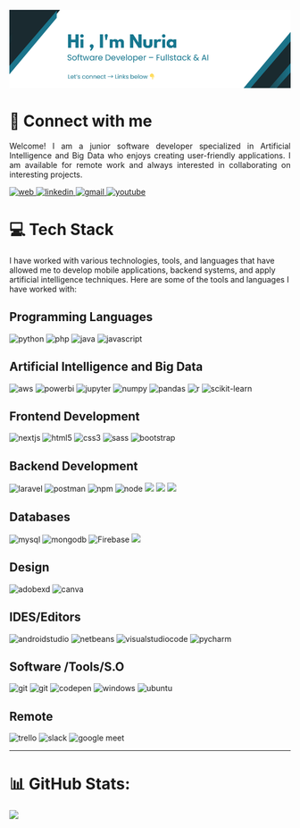 ![Banner](media/banner.png)

<h1 align="left">🤝 Connect with me</h1>

<p align="left"> 

<p style="text-align:justify;">Welcome! I am a junior software developer specialized in Artificial Intelligence and Big Data who enjoys creating user-friendly applications. 
I am available for remote work and always interested in collaborating on interesting projects.</p>

<a href="https://nuriavazquez.dev/" target="_blank">
<img src="https://img.shields.io/badge/Website-4285F4.svg?style=for-the-badge&logo=Google-Chrome&logoColor=white" alt="web"/> 
</a>


<a href="https://linkedin.com/in/nuria-vazquez" target="_blank">
<img src="https://img.shields.io/badge/linkedin-%230077B5.svg?style=for-the-badge&logo=linkedin&logoColor=white" alt="linkedin"/> 
</a>

<a href="mailto:nuriadevs@gmail.com" target="_blank">
<img src="https://img.shields.io/badge/Gmail-D14836?style=for-the-badge&logo=gmail&logoColor=white" alt="gmail"/> 
</a>

<a href="https://www.youtube.com/@nuriavazquezdev" target="_blank">
<img src="https://img.shields.io/badge/YouTube-red?style=for-the-badge&logo=youtube&logoColor=white" alt="youtube"/> 
</a>



<h1 align="left">💻 Tech Stack
</h1>

<p>  I have worked with various technologies, tools, and languages that have allowed me to develop mobile applications, backend systems, and apply artificial intelligence techniques. Here are some of the tools and languages I have worked with:</p>

<h2 align="left"> Programming Languages</h2>

<p align="left"> 

<img src="https://img.shields.io/badge/python-%2314354C.svg?style=for-the-badge&logo=python&logoColor=white" alt="python"/>

<img src="https://img.shields.io/badge/php-%23777BB4.svg?style=for-the-badge&logo=php&logoColor=white" alt="php"/> 

<img src="https://img.shields.io/badge/Java-FF2D00?style=for-the-badge&logo=openjdk&logoColor=white" alt="java"/> 

<img src="https://img.shields.io/badge/javascript-%23323330.svg?style=for-the-badge&logo=javascript&logoColor=%23F7DF1E" alt="javascript"/> 

</p>

<h2 align="left">Artificial Intelligence and Big Data</h2>

<p align="left"> 

<img src="https://img.shields.io/badge/AWS-%23FF9900.svg?style=for-the-badge&logo=amazon-aws&logoColor=white" alt="aws"/> 

<img src="https://img.shields.io/badge/power_bi-F2C811?style=for-the-badge&logo=powerbi&logoColor=black" alt="powerbi"/> 

<img src="https://img.shields.io/badge/Jupyter-FFA500?style=for-the-badge&labelColor=FFFFFF&logo=jupyter" alt="jupyter"/> 

<img src="https://img.shields.io/badge/-NumPy-013243?style=flat&logo=numpy&logoColor=white" alt="numpy"/> 

<img src="https://img.shields.io/badge/pandas-%23150458.svg?style=for-the-badge&logo=pandas&logoColor=white" alt="pandas"/> 

<img src="https://img.shields.io/badge/r-%23276DC3.svg?style=for-the-badge&logo=r&logoColor=white" alt="r"/> 

<img src="https://img.shields.io/badge/scikit--learn-%23F7931E.svg?style=for-the-badge&logo=scikit-learn&logoColor=white" alt="scikit-learn"/> 

</p>

<h2 align="left">Frontend Development</h2>

<p align="left"> 

<img src="https://img.shields.io/badge/next.js-000000?style=for-the-badge&logo=nextdotjs&logoColor=white" alt="nextjs"/> 

<img src="https://img.shields.io/badge/html5-%23E34F26.svg?style=for-the-badge&logo=html5&logoColor=white" alt="html5"/> 

<img src="https://img.shields.io/badge/css3-%231572B6.svg?style=for-the-badge&logo=css3&logoColor=white" alt="css3"/> 

<img src="https://img.shields.io/badge/SASS-hotpink.svg?style=for-the-badge&logo=SASS&logoColor=white" alt="sass"/> 

<img src="https://img.shields.io/badge/bootstrap-%23563D7C.svg?style=for-the-badge&logo=bootstrap&logoColor=white" alt="bootstrap"/> 

</p>

<h2 align="left">Backend Development</h2>

<p align="left"> 

<img src="https://img.shields.io/badge/laravel-%23323330.svg?style=for-the-badge&logo=laravel&logoColor=%FF0000" alt="laravel"/> 

<img src="https://img.shields.io/badge/postman-%23323330.svg?style=for-the-badge&logo=postman&logoColor=%FF0000" alt="postman"/> 

<img src="https://img.shields.io/badge/NPM-%23CB3837.svg?style=for-the-badge&logo=npm&logoColor=white" alt="npm"/> 

<img src="https://img.shields.io/badge/node.js-6DA55F?style=for-the-badge&logo=node.js&logoColor=white" alt="node"/> 

<img src="https://img.shields.io/badge/docker-257bd6?style=for-the-badge&logo=docker&logoColor=white"/>

<img src="https://img.shields.io/badge/FastAPI-005571?style=for-the-badge&logo=fastapi"/>


<img src="https://img.shields.io/badge/TypeScript-3178C6?style=for-the-badge&logo=typescript&logoColor=white"/>


</p>

<h2 align="left">Databases</h2>

<p align="left"> 

<img src="https://img.shields.io/badge/mysql-%2300f.svg?style=for-the-badge&logo=mysql&logoColor=white" alt="mysql"/> 

<img src="https://img.shields.io/badge/MongoDB-%234ea94b.svg?style=for-the-badge&logo=mongodb&logoColor=white" alt="mongodb"/> 

<img alt="Firebase" src="https://img.shields.io/badge/Firebase-%23316192.svg?style=for-the-badge&logo=firebase&logoColor=white">

<img src="https://img.shields.io/badge/postgresql-4169e1?style=for-the-badge&logo=postgresql&logoColor=white"/>

</p>


<h2 align="left">Design</h2>

<p align="left"> 

<img src="https://img.shields.io/badge/Adobe%20XD-470137?style=for-the-badge&logo=Adobe%20XD&logoColor=#FF61F6" alt="adobexd"/> 

<img src="https://img.shields.io/badge/Canva-%2300C4CC.svg?style=for-the-badge&logo=Canva&logoColor=white" alt="canva"/> 

</p>


<h2 align="left">IDES/Editors</h2>

<p align="left"> 

<img src="https://img.shields.io/badge/Android%20Studio-3DDC84.svg?style=for-the-badge&logo=android-studio&logoColor=white" alt="androidstudio"/> 

<img src="https://img.shields.io/badge/NetBeansIDE-1B6AC6.svg?style=for-the-badge&logo=apache-netbeans-ide&logoColor=white" alt="netbeans"/> 

<img src="https://img.shields.io/badge/Visual%20Studio%20Code-0078d7.svg?style=for-the-badge&logo=visual-studio-code&logoColor=white" alt="visualstudiocode"/> 


<img src="https://img.shields.io/badge/PyCharm-000000.svg?style=for-the-badge&logo=pycharm&logoColor=white" alt="pycharm"/> 

</p>


<h2 align="left">Software /Tools/S.O</h2>

<p align="left"> 

<img src="https://img.shields.io/badge/git-%23F05033.svg?style=for-the-badge&logo=git&logoColor=white" alt="git"/> 

<img src="https://img.shields.io/badge/sourcetree-0078D6.svg?style=for-the-badge&logo=sourcetree&logoColor=white" alt="git"/> 

<img src="https://img.shields.io/badge/Github-000000?style=for-the-badge&logo=github&logoColor=white" alt="codepen"/> 

<img src="https://img.shields.io/badge/Windows-0078D6?style=for-the-badge&logo=windows&logoColor=white" alt="windows"/> 

<img src="https://img.shields.io/badge/Ubuntu-E95420?style=for-the-badge&logo=Ubuntu&logoColor=white" alt="ubuntu"/> 


</p>

<h2 align="left">Remote</h2>

<p align="left"> 

<img src="https://img.shields.io/badge/Trello-%23026AA7.svg?style=for-the-badge&logo=Trello&logoColor=white" alt="trello"/> 

<img src="https://img.shields.io/badge/Slack-4A154B?style=for-the-badge&logo=slack&logoColor=white" alt="slack"/> 

<img src="https://img.shields.io/badge/Google%20Meet-00897B?style=for-the-badge&logo=google-meet&logoColor=white" alt="google meet"/> 

</p>
</p>

<hr/>
<h1 align="left"> 📊 GitHub Stats:</h1>

![](https://github-readme-stats.vercel.app/api?username=nuriadevs&theme=tokyonight&hide_border=false&include_all_commits=false&count_private=false)<br/>

